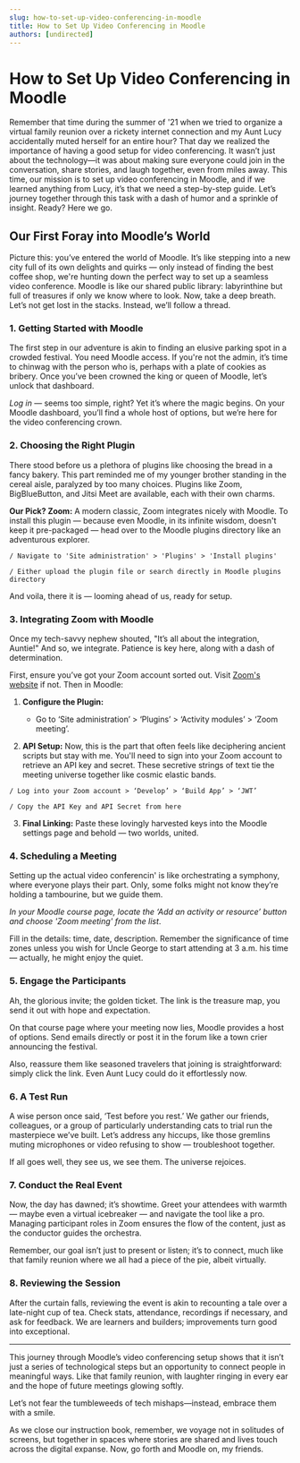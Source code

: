 ```yaml
---
slug: how-to-set-up-video-conferencing-in-moodle
title: How to Set Up Video Conferencing in Moodle
authors: [undirected]
---
```



# How to Set Up Video Conferencing in Moodle

Remember that time during the summer of '21 when we tried to organize a virtual family reunion over a rickety internet connection and my Aunt Lucy accidentally muted herself for an entire hour? That day we realized the importance of having a good setup for video conferencing. It wasn’t just about the technology—it was about making sure everyone could join in the conversation, share stories, and laugh together, even from miles away. This time, our mission is to set up video conferencing in Moodle, and if we learned anything from Lucy, it’s that we need a step-by-step guide. Let’s journey together through this task with a dash of humor and a sprinkle of insight. Ready? Here we go.

## Our First Foray into Moodle’s World

Picture this: you’ve entered the world of Moodle. It’s like stepping into a new city full of its own delights and quirks — only instead of finding the best coffee shop, we're hunting down the perfect way to set up a seamless video conference. Moodle is like our shared public library: labyrinthine but full of treasures if only we know where to look. Now, take a deep breath. Let’s not get lost in the stacks. Instead, we’ll follow a thread. 

### 1. Getting Started with Moodle

The first step in our adventure is akin to finding an elusive parking spot in a crowded festival. You need Moodle access. If you're not the admin, it’s time to chinwag with the person who is, perhaps with a plate of cookies as bribery. Once you’ve been crowned the king or queen of Moodle, let’s unlock that dashboard.

*Log in* — seems too simple, right? Yet it’s where the magic begins. On your Moodle dashboard, you’ll find a whole host of options, but we’re here for the video conferencing crown.

### 2. Choosing the Right Plugin

There stood before us a plethora of plugins like choosing the bread in a fancy bakery. This part reminded me of my younger brother standing in the cereal aisle, paralyzed by too many choices. Plugins like Zoom, BigBlueButton, and Jitsi Meet are available, each with their own charms.

**Our Pick? Zoom:** A modern classic, Zoom integrates nicely with Moodle. To install this plugin — because even Moodle, in its infinite wisdom, doesn't keep it pre-packaged — head over to the Moodle plugins directory like an adventurous explorer. 

```
/ Navigate to 'Site administration' > 'Plugins' > 'Install plugins' 

/ Either upload the plugin file or search directly in Moodle plugins directory
```

And voila, there it is — looming ahead of us, ready for setup.

### 3. Integrating Zoom with Moodle

Once my tech-savvy nephew shouted, "It’s all about the integration, Auntie!" And so, we integrate. Patience is key here, along with a dash of determination.

First, ensure you’ve got your Zoom account sorted out. Visit [Zoom's website](https://zoom.us/signup) if not. Then in Moodle:

1. **Configure the Plugin:** 
   * Go to ‘Site administration’ > ‘Plugins’ > ‘Activity modules’ > ‘Zoom meeting’.

2. **API Setup:** Now, this is the part that often feels like deciphering ancient scripts but stay with me. You'll need to sign into your Zoom account to retrieve an API key and secret. These secretive strings of text tie the meeting universe together like cosmic elastic bands.

```
/ Log into your Zoom account > ‘Develop’ > ‘Build App’ > ‘JWT’

/ Copy the API Key and API Secret from here
```

3. **Final Linking:** Paste these lovingly harvested keys into the Moodle settings page and behold — two worlds, united.

### 4. Scheduling a Meeting

Setting up the actual video conferencin' is like orchestrating a symphony, where everyone plays their part. Only, some folks might not know they’re holding a tambourine, but we guide them.

*In your Moodle course page, locate the ‘Add an activity or resource’ button and choose 'Zoom meeting' from the list*.

Fill in the details: time, date, description. Remember the significance of time zones unless you wish for Uncle George to start attending at 3 a.m. his time — actually, he might enjoy the quiet.

### 5. Engage the Participants

Ah, the glorious invite; the golden ticket. The link is the treasure map, you send it out with hope and expectation.

On that course page where your meeting now lies, Moodle provides a host of options. Send emails directly or post it in the forum like a town crier announcing the festival. 

Also, reassure them like seasoned travelers that joining is straightforward: simply click the link. Even Aunt Lucy could do it effortlessly now.

### 6. A Test Run

A wise person once said, ‘Test before you rest.’ We gather our friends, colleagues, or a group of particularly understanding cats to trial run the masterpiece we’ve built. Let’s address any hiccups, like those gremlins muting microphones or video refusing to show — troubleshoot together.

If all goes well, they see us, we see them. The universe rejoices.

### 7. Conduct the Real Event

Now, the day has dawned; it’s showtime. Greet your attendees with warmth — maybe even a virtual icebreaker — and navigate the tool like a pro. Managing participant roles in Zoom ensures the flow of the content, just as the conductor guides the orchestra.

Remember, our goal isn’t just to present or listen; it’s to connect, much like that family reunion where we all had a piece of the pie, albeit virtually.

### 8. Reviewing the Session

After the curtain falls, reviewing the event is akin to recounting a tale over a late-night cup of tea. Check stats, attendance, recordings if necessary, and ask for feedback. We are learners and builders; improvements turn good into exceptional.

---

This journey through Moodle’s video conferencing setup shows that it isn’t just a series of technological steps but an opportunity to connect people in meaningful ways. Like that family reunion, with laughter ringing in every ear and the hope of future meetings glowing softly.

Let’s not fear the tumbleweeds of tech mishaps—instead, embrace them with a smile.

As we close our instruction book, remember, we voyage not in solitudes of screens, but together in spaces where stories are shared and lives touch across the digital expanse. Now, go forth and Moodle on, my friends.